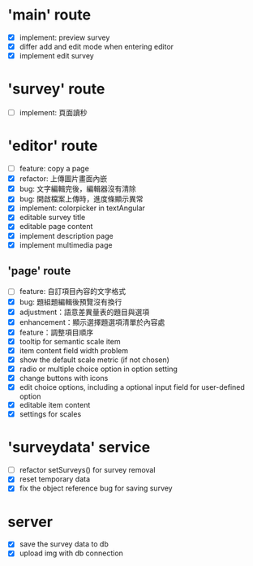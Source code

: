 # 'main' route
- [x] implement: preview survey
- [x] differ add and edit mode when entering editor
- [x] implement edit survey

# 'survey' route
- [ ] implement: 頁面讀秒

# 'editor' route
- [ ] feature: copy a page
- [x] refactor: 上傳圖片畫面內嵌
- [x] bug: 文字編輯完後，編輯器沒有清除
- [x] bug: 開啟檔案上傳時，進度條顯示異常
- [x] implement: colorpicker in textAngular
- [x] editable survey title
- [x] editable page content
- [x] implement description page
- [x] implement multimedia page

## 'page' route
- [ ] feature: 自訂項目內容的文字格式
- [x] bug: 題組題編輯後預覽沒有換行
- [x] adjustment：語意差異量表的題目與選項
- [x] enhancement：顯示選擇題選項清單於內容處
- [x] feature：調整項目順序
- [x] tooltip for semantic scale item
- [x] item content field width problem
- [x] show the default scale metric (if not chosen)
- [x] radio or multiple choice option in option setting
- [x] change buttons with icons
- [x] edit choice options, including a optional input field for user-defined option
- [x] editable item content
- [x] settings for scales

# 'surveydata' service
- [ ] refactor setSurveys() for survey removal
- [x] reset temporary data
- [x] fix the object reference bug for saving survey

# server
- [x] save the survey data to db
- [x] upload img with db connection
